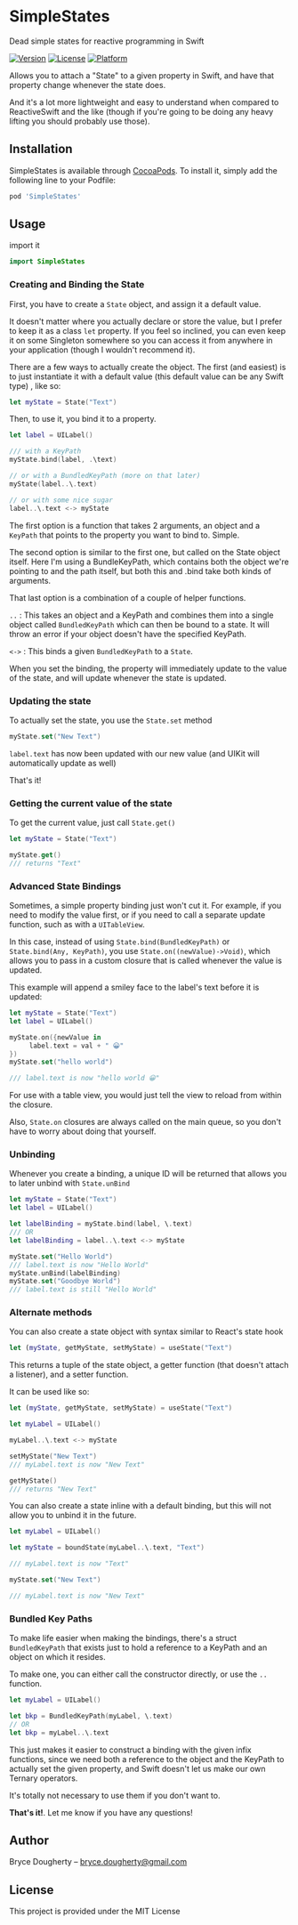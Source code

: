 # SimpleStates

Dead simple states for reactive programming in Swift

[![Version](https://img.shields.io/cocoapods/v/SimpleStates.svg?style=flat)](https://cocoapods.org/pods/SimpleStates)
[![License](https://img.shields.io/cocoapods/l/SimpleStates.svg?style=flat)](https://cocoapods.org/pods/SimpleStates)
[![Platform](https://img.shields.io/cocoapods/p/SimpleStates.svg?style=flat)](https://cocoapods.org/pods/SimpleStates)

Allows you to attach a "State" to a given property in Swift, and have that property change whenever the state does.

And it's a lot more lightweight and easy to understand when compared to ReactiveSwift and the like (though if you're going to be doing any heavy lifting you should probably use those).

## Installation

SimpleStates is available through [CocoaPods](https://cocoapods.org). To install
it, simply add the following line to your Podfile:

```ruby
pod 'SimpleStates'
```

## Usage

import it

```swift
import SimpleStates
```

### Creating and Binding the State

First, you have to create a `State` object, and assign it a default value. 

It doesn't matter where you actually declare or store the value, but I prefer to keep it as a class `let` property. If you feel so inclined, you can even keep it on some Singleton somewhere so you can access it from anywhere in your application (though I wouldn't recommend it).

There are a few ways to actually create the object. The first (and easiest) is to just instantiate it with a default value (this default value can be any Swift type) , like so:

```swift
let myState = State("Text")
```

Then, to use it, you bind it to a property.

```swift
let label = UILabel()

/// with a KeyPath
myState.bind(label, .\text)

// or with a BundledKeyPath (more on that later)
myState(label..\.text)

// or with some nice sugar
label..\.text <-> myState
```

The first option is a function that takes 2 arguments, an object and a `KeyPath` that points to the property you want to bind to. Simple.

The second option is similar to the first one, but called on the State object itself. Here I'm using a BundleKeyPath, which contains both the object we're pointing to and the path itself, but both this and .bind take both kinds of arguments.

That last option is a combination of a couple of helper functions. 

`..` : This takes an object and a KeyPath and combines them into a single object called `BundledKeyPath` which can then be bound to a state. It will throw an error if your object doesn't have the specified KeyPath.

`<->` : This binds a given `BundledKeyPath` to a `State`.

When you set the binding, the property will immediately update to the value of the state, and will update whenever the state is updated.

### Updating the state

To actually set the state, you use the `State.set` method

```swift
myState.set("New Text")
```

`label.text` has now been updated with our new value (and UIKit will automatically update as well)

That's it!

### Getting the current value of the state

To get the current value, just call `State.get()`

```swift
let myState = State("Text")

myState.get()
/// returns "Text"
```

### Advanced State Bindings

Sometimes, a simple property binding just won't cut it. For example, if you need to modify the value first, or if you need to call a separate update function, such as with a `UITableView`.

In this case, instead of using `State.bind(BundledKeyPath)` or `State.bind(Any, KeyPath)`, you use `State.on((newValue)->Void)`, which allows you to pass in a custom closure that is called whenever the value is updated.

This example will append a smiley face to the label's text before it is updated:

```swift
let myState = State("Text")
let label = UILabel()

myState.on({newValue in 
     label.text = val + " 😀"
})
myState.set("hello world")

/// label.text is now "hello world 😀"
```
For use with a table view, you would just tell the view to reload from within the closure. 

Also, `State.on` closures are always called on the main queue, so you don't have to worry about doing that yourself.

### Unbinding

Whenever you create a binding, a unique ID will be returned that allows you to later unbind with `State.unBind`

```swift
let myState = State("Text")
let label = UILabel()

let labelBinding = myState.bind(label, \.text)
/// OR 
let labelBinding = label..\.text <-> myState

myState.set("Hello World")
/// label.text is now "Hello World"
myState.unBind(labelBinding)
myState.set("Goodbye World")
/// label.text is still "Hello World"

```



### Alternate methods

You can also create a state object with syntax similar to React's state hook

```swift
let (myState, getMyState, setMyState) = useState("Text")
```

This returns a tuple of the state object, a getter function (that doesn't attach a listener), and a setter function.

It can be used like so:

```swift
let (myState, getMyState, setMyState) = useState("Text")

let myLabel = UILabel()

myLabel..\.text <-> myState

setMyState("New Text")
/// myLabel.text is now "New Text"

getMyState()
/// returns "New Text"
```



You can also create a state inline with a default binding, but this will not allow you to unbind it in the future.

```swift
let myLabel = UILabel()

let myState = boundState(myLabel..\.text, "Text")

/// myLabel.text is now "Text"

myState.set("New Text")

/// myLabel.text is now "New Text"
```

### Bundled Key Paths

To make life easier when making the bindings, there's a struct `BundledKeyPath` that exists just to hold a reference to a KeyPath and an object on which it resides.

To make one, you can either call the constructor directly, or use the `..` function.

```swift
let myLabel = UILabel()

let bkp = BundledKeyPath(myLabel, \.text)
// OR
let bkp = myLabel..\.text
```

This just makes it easier to construct a binding with the given infix functions, since we need both a reference to the object and the KeyPath to actually set the given property, and Swift doesn't let us make our own Ternary operators.

 It's totally not necessary to use them if you don't want to.


**That's it!**. Let me know if you have any questions!

## Author

Bryce Dougherty – bryce.dougherty@gmail.com

## License

This project is provided under the MIT License


